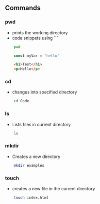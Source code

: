 ## Commands

### pwd
- prints the working directory
- code snippets using ```
```bash
    pwd
```


```js
    const myVar = 'hello'

```


```html
    <h1>Test</h1>
    <p>Hello</p>
```

### cd
- changes into specified directory

```bash
    cd Code
```


### ls
- Lists files in current directory
```bash
    ls
```

### mkdir
- Creates a new directory
```bash
    mkdir examples
```

### touch
- creates a new file in the current directory
```bash
    touch index.html
```

